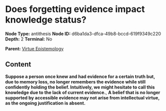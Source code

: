# Does forgetting evidence impact knowledge status?

**Node Type:** antithesis
**Node ID:** d6ba1da3-dfca-49b8-bccd-619f9349c220
**Depth:** 2
**Terminal:** No

**Parent:** [Virtue Epistemology](virtue-epistemology.md)

## Content

**Suppose a person once knew and had evidence for a certain truth but, due to memory loss, no longer remembers the evidence while still confidently holding the belief. Intuitively, we might hesitate to call this knowledge due to the lack of current evidence.**, **A belief that is no longer supported by accessible evidence may not arise from intellectual virtue, as the ongoing justification is absent.**
